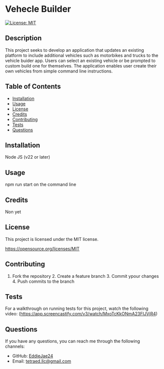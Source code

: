 # Vehecle Builder
 [![License: MIT](https://img.shields.io/badge/License-MIT-yellow.svg)](https://opensource.org/licenses/MIT)

  ## Description
  This project seeks to develop an application that updates an existing platform to include additional vehicles such as motorbikes and trucks to the vehicle buider app. Users can select an existing vehicle or be prompted to custom build one for themselves. The application enables user create their own vehicles from simple command line instructions. 

  ## Table of Contents
  - [Installation](#installation)
  - [Usage](#usage)
  - [License](#license)
  - [Credits](#credits)
  - [Contributing](#contributing)
  - [Tests](#tests)
  - [Questions](#questions)

  ## Installation
  Node JS (v22 or later)

  ## Usage
  npm run start on the command line

  ## Credits
  Non yet
  

  ## License
  This project is licensed under the MIT license.

  https://opensource.org/licenses/MIT

  ## Contributing
  1. Fork the repository 2. Create a feature branch 3. Commit ypour changes 4. Push commits to the branch

  ## Tests
  For a walkthrough on running tests for this project, watch the following video:
  (https://app.screencastify.com/v3/watch/MxoTcKkONmA23FIJVjR4)


  ## Questions
  If you have any questions, you can reach me through the following channels:
  - GitHub: [EddieJae24](https://github.com/EddieJae24)
  - Email: tetraed.llc@gmail.com
